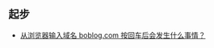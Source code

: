 ## 起步
- [从浏览器输入域名 boblog.com 按回车后会发生什么事情？](https://github.com/liangfengbo/frontend-performance-optimization/issues/2)
